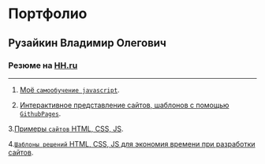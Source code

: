 # Портфолио
## Рузайкин Владимир Олегович
### Резюме на [HH.ru](https://hh.ru/resume/3999d9ddff064a9a120039ed1f70336e62516d)
--------

1. [Моё `самообучение javascript`](https://github.com/Garfildus/js-practice). 

2. [Интерактивное представление сайтов, шаблонов с помощью `GithubPages`](https://github.com/Garfildus/TemplateGitPages).


  3.[Примеры `сайтов` HTML, CSS, JS](https://github.com/Garfildus/Sites). 

  4.[`Шаблоны решений` HTML, CSS, JS для экономия времени при разработки сайтов](https://github.com/Garfildus/TemplateForWeb).
